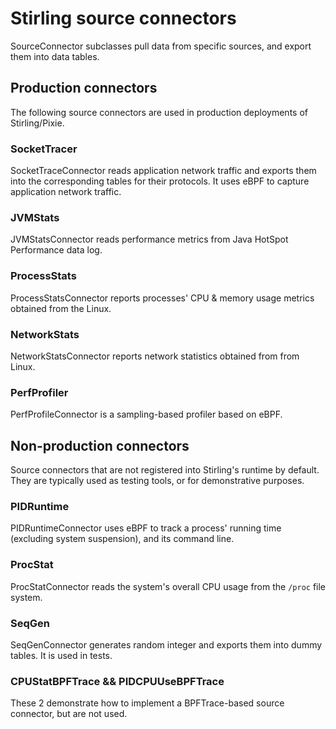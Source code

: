 # Stirling source connectors

SourceConnector subclasses pull data from specific sources, and export them into data tables.

## Production connectors

The following source connectors are used in production deployments of Stirling/Pixie.

### SocketTracer

SocketTraceConnector reads application network traffic and exports them into the corresponding
tables for their protocols. It uses eBPF to capture application network traffic.

### JVMStats

JVMStatsConnector reads performance metrics from Java HotSpot Performance data log.

### ProcessStats

ProcessStatsConnector reports processes' CPU & memory usage metrics obtained from the Linux.

### NetworkStats

NetworkStatsConnector reports network statistics obtained from from Linux.

### PerfProfiler

PerfProfileConnector is a sampling-based profiler based on eBPF.

## Non-production connectors

Source connectors that are not registered into Stirling's runtime by default.
They are typically used as testing tools, or for demonstrative purposes.

### PIDRuntime

PIDRuntimeConnector uses eBPF to track a process' running time (excluding system suspension),
and its command line.

### ProcStat

ProcStatConnector reads the system's overall CPU usage from the `/proc` file system.

### SeqGen

SeqGenConnector generates random integer and exports them into dummy tables. It is used in tests.

### CPUStatBPFTrace && PIDCPUUseBPFTrace

These 2 demonstrate how to implement a BPFTrace-based source connector, but are not used.
